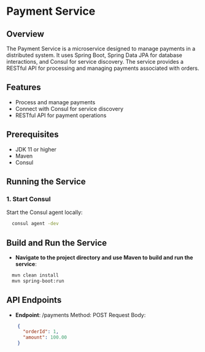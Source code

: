 # Payment Service

## Overview
The Payment Service is a microservice designed to manage payments in a distributed system. It uses Spring Boot, Spring Data JPA for database interactions, and Consul for service discovery. The service provides a RESTful API for processing and managing payments associated with orders.

## Features
- Process and manage payments
- Connect with Consul for service discovery
- RESTful API for payment operations

## Prerequisites
- JDK 11 or higher
- Maven
- Consul

## Running the Service

### 1. Start Consul
Start the Consul agent locally:
```sh
  consul agent -dev
```

## Build and Run the Service
- **Navigate to the project directory and use Maven to build and run the service**:
```sh
  mvn clean install
  mvn spring-boot:run
```

## API Endpoints
- **Endpoint**: /payments Method: POST Request Body:
````json
    {
      "orderId": 1,
      "amount": 100.00
    }
````
